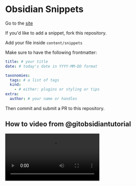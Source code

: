 # Obsidian Snippets

Go to the [site](https://obsidian-snippets.pages.dev)

If you'd like to add a snippet, fork this repository.

Add your file inside `content/snippets`

Make sure to have the following frontmatter:

```yaml
title: # your title
date: # today's date in YYYY-MM-DD format

taxonomies:
  tags: # a list of tags
  kind:
    - # either: plugins or styling or tips
extra:
  author: # your name or handles
```

Then commit and submit a PR to this repository.

## How to video from @gitobsidiantutorial

<video src="https://res.cloudinary.com/dknopoff/video/upload/f_auto/v1621627517/pr-example.webm" controls></video>